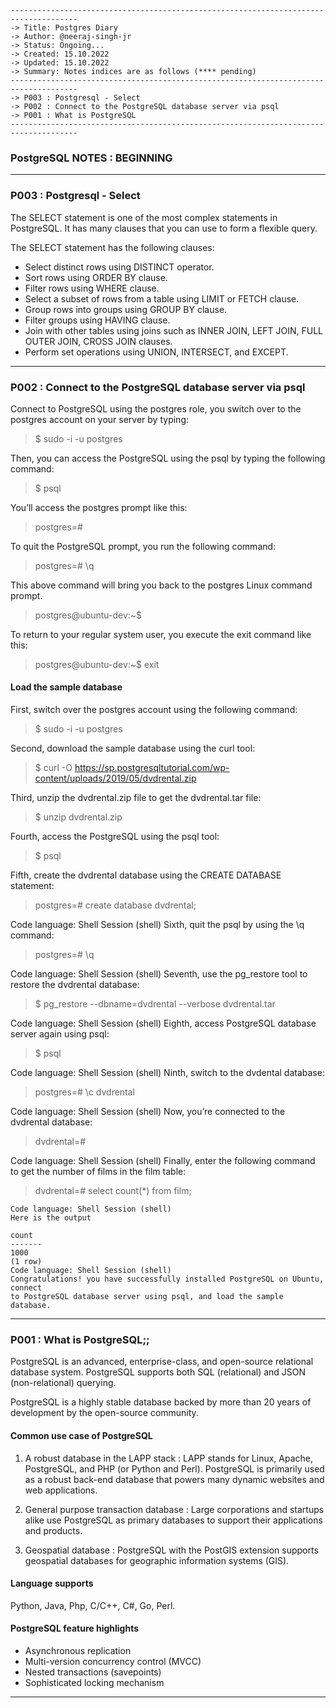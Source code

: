 ````
-------------------------------------------------------------------------------------
-> Title: Postgres Diary
-> Author: @neeraj-singh-jr
-> Status: Ongoing...
-> Created: 15.10.2022
-> Updated: 15.10.2022
-> Summary: Notes indices are as follows (**** pending)
-------------------------------------------------------------------------------------
-> P003 : Postgresql - Select
-> P002 : Connect to the PostgreSQL database server via psql
-> P001 : What is PostgreSQL
-------------------------------------------------------------------------------------
````

### PostgreSQL NOTES : BEGINNING 

-------------------------------------------------------------------------------------
### P003 : Postgresql - Select

The SELECT statement is one of the most complex statements in PostgreSQL. It
has many clauses that you can use to form a flexible query.

The SELECT statement has the following clauses:

- Select distinct rows using DISTINCT operator.
- Sort rows using ORDER BY clause.
- Filter rows using WHERE clause.
- Select a subset of rows from a table using LIMIT or FETCH clause.
- Group rows into groups using GROUP BY clause.
- Filter groups using HAVING clause.
- Join with other tables using joins such as INNER JOIN, LEFT JOIN, 
FULL OUTER JOIN, CROSS JOIN clauses.
- Perform set operations using UNION, INTERSECT, and EXCEPT.

-------------------------------------------------------------------------------------
### P002 : Connect to the PostgreSQL database server via psql

Connect to PostgreSQL using the postgres role, you switch over to the
postgres account on your server by typing:

> $ sudo -i -u postgres

Then, you can access the PostgreSQL using the psql by typing the following
command:

> $ psql

You’ll access the postgres prompt like this:

> postgres=#

To quit the PostgreSQL prompt, you run the following command:

> postgres=# \q

This above command will bring you back to the postgres Linux command prompt.

> postgres@ubuntu-dev:~$

To return to your regular system user, you execute the exit command like
this:

> postgres@ubuntu-dev:~$ exit

#### Load the sample database

First, switch over the postgres account using the following command:

> $ sudo -i -u postgres

Second, download the sample database using the curl tool:

> $ curl -O https://sp.postgresqltutorial.com/wp-content/uploads/2019/05/dvdrental.zip

Third, unzip the dvdrental.zip file to get the dvdrental.tar file:

> $ unzip dvdrental.zip

Fourth, access the PostgreSQL using the psql tool:

> $ psql

Fifth, create the dvdrental database using the CREATE DATABASE statement:

> postgres=# create database dvdrental;

Code language: Shell Session (shell)
Sixth, quit the psql by using the \q command:

> postgres=# \q

Code language: Shell Session (shell)
Seventh, use the pg_restore tool to restore the dvdrental database:

> $ pg_restore --dbname=dvdrental --verbose dvdrental.tar

Code language: Shell Session (shell)
Eighth, access PostgreSQL database server again using psql:

> $ psql

Code language: Shell Session (shell)
Ninth, switch to the dvdental database:

> postgres=# \c dvdrental

Code language: Shell Session (shell)
Now, you’re connected to the dvdrental database:

> dvdrental=#

Code language: Shell Session (shell)
Finally, enter the following command to get the number of films in the film table:

> dvdrental=# select count(*) from film;

````
Code language: Shell Session (shell)
Here is the output

count
-------
1000
(1 row)
Code language: Shell Session (shell)
Congratulations! you have successfully installed PostgreSQL on Ubuntu, connect 
to PostgreSQL database server using psql, and load the sample database.
````

-------------------------------------------------------------------------------------
### P001 : What is PostgreSQL;;

PostgreSQL is an advanced, enterprise-class, and open-source relational database 
system. PostgreSQL supports both SQL (relational) and JSON (non-relational) 
querying.

PostgreSQL is a highly stable database backed by more than 20 years of
development by the open-source community.

#### Common use case of PostgreSQL

1) A robust database in the LAPP stack : LAPP stands for Linux, Apache,
PostgreSQL, and PHP (or Python and Perl). PostgreSQL is primarily used as a
robust back-end database that powers many dynamic websites and web
applications.

2) General purpose transaction database : Large corporations and startups
alike use PostgreSQL as primary databases to support their applications and
products.

3) Geospatial database : PostgreSQL with the PostGIS extension supports
geospatial databases for geographic information systems (GIS).

#### Language supports

Python, Java, Php, C/C++, C#, Go, Perl.

#### PostgreSQL feature highlights

- Asynchronous replication
- Multi-version concurrency control (MVCC)
- Nested transactions (savepoints)
- Sophisticated locking mechanism

-------------------------------------------------------------------------------------

